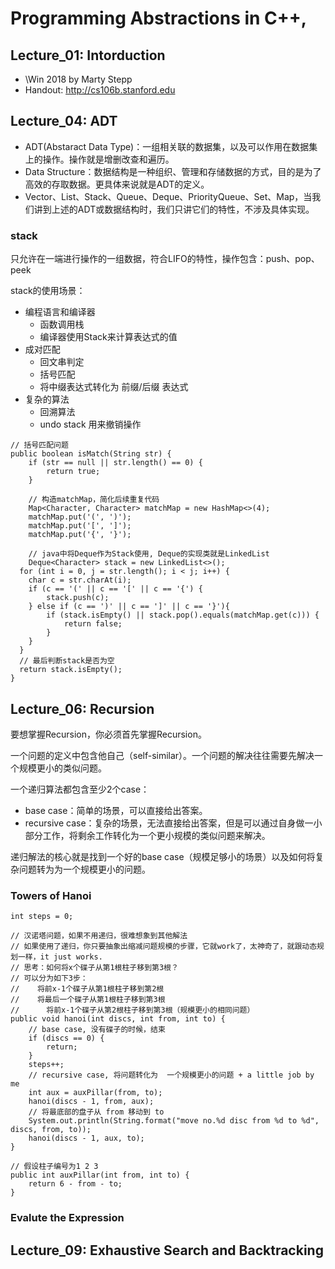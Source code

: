 # Programming Abstractions in C++,

## Lecture_01: Intorduction

* \Win 2018 by Marty Stepp
* Handout: http://cs106b.stanford.edu



## Lecture_04: ADT

* ADT(Abstaract Data Type)：一组相关联的数据集，以及可以作用在数据集上的操作。操作就是增删改查和遍历。
* Data Structure：数据结构是一种组织、管理和存储数据的方式，目的是为了高效的存取数据。更具体来说就是ADT的定义。
* Vector、List、Stack、Queue、Deque、PriorityQueue、Set、Map，当我们讲到上述的ADT或数据结构时，我们只讲它们的特性，不涉及具体实现。

### stack

只允许在一端进行操作的一组数据，符合LIFO的特性，操作包含：push、pop、peek

stack的使用场景：

* 编程语言和编译器
  * 函数调用栈
  * 编译器使用Stack来计算表达式的值
* 成对匹配
  * 回文串判定
  * 括号匹配
  * 将中缀表达式转化为 前缀/后缀 表达式
* 复杂的算法
  * 回溯算法
  * undo stack 用来撤销操作

```
// 括号匹配问题
public boolean isMatch(String str) {
	if (str == null || str.length() == 0) {
		return true;
	}
	
	// 构造matchMap，简化后续重复代码
	Map<Character, Character> matchMap = new HashMap<>(4);
	matchMap.put('(', ')');
	matchMap.put('[', ']');
	matchMap.put('{', '}');
	
	// java中将Deque作为Stack使用, Deque的实现类就是LinkedList
	Deque<Character> stack = new LinkedList<>();
  for (int i = 0, j = str.length(); i < j; i++) {
    char c = str.charAt(i);
  	if (c == '(' || c == '[' || c == '{') {
  		stack.push(c);
  	} else if (c == ')' || c == ']' || c == '}'){
  		if (stack.isEmpty() || stack.pop().equals(matchMap.get(c))) {
  			return false;
  		}
  	} 
  }
  // 最后判断stack是否为空
  return stack.isEmpty();
}
```



## Lecture_06: Recursion

要想掌握Recursion，你必须首先掌握Recursion。

一个问题的定义中包含他自己（self-similar）。一个问题的解决往往需要先解决一个规模更小的类似问题。

一个递归算法都包含至少2个case：

* base case：简单的场景，可以直接给出答案。
* recursive case：复杂的场景，无法直接给出答案，但是可以通过自身做一小部分工作，将剩余工作转化为一个更小规模的类似问题来解决。

递归解法的核心就是找到一个好的base case（规模足够小的场景）以及如何将复杂问题转为为一个规模更小的问题。

### Towers of Hanoi

```
int steps = 0;

// 汉诺塔问题，如果不用递归，很难想象到其他解法
// 如果使用了递归，你只要抽象出缩减问题规模的步骤，它就work了，太神奇了，就跟动态规划一样，it just works.
// 思考：如何将x个碟子从第1根柱子移到第3根？
// 可以分为如下3步：
//    将前x-1个碟子从第1根柱子移到第2根
//    将最后一个碟子从第1根柱子移到第3根
//		将前x-1个碟子从第2根柱子移到第3根（规模更小的相同问题）
public void hanoi(int discs, int from, int to) {
	// base case, 没有碟子的时候，结束
	if (discs == 0) {
		return;
	}
	steps++;
	// recursive case, 将问题转化为  一个规模更小的问题 + a little job by me
	int aux = auxPillar(from, to);
	hanoi(discs - 1, from, aux);
	// 将最底部的盘子从 from 移动到 to
	System.out.println(String.format("move no.%d disc from %d to %d", discs, from, to));
	hanoi(discs - 1, aux, to);
}

// 假设柱子编号为1 2 3
public int auxPillar(int from, int to) {
	return 6 - from - to;
}
```



### Evalute the Expression





## Lecture_09: Exhaustive Search and Backtracking



